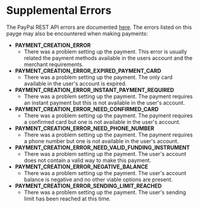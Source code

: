 Supplemental Errors
===================

The PayPal REST API errors are documented [here](https://developer.paypal.com/docs/api/#errors). The errors listed on this payge may also be encountered when making payments:

- **PAYMENT_CREATION_ERROR**
	- There was a problem setting up the payment. This error is usually related the payment methods available in the users account and the merchant requirements.
- **PAYMENT_CREATION_ERROR_EXPIRED_PAYMENT_CARD**
	- There was a problem setting up the payment. The only card available in the user's account is expired.
- **PAYMENT_CREATION_ERROR_INSTANT_PAYMENT_REQUIRED**
	- There was a problem setting up the payment. The payment requires an instant payment but this is not available in the user's account.
- **PAYMENT_CREATION_ERROR_NEED_CONFIRMED_CARD**
	- There was a problem setting up the payment. The payment requires a confirmed card but one is not available in the user's account.
- **PAYMENT_CREATION_ERROR_NEED_PHONE_NUMBER**
	- There was a problem setting up the payment. The payment requires a phone number but one is not available in the user's account.
- **PAYMENT_CREATION_ERROR_NEED_VALID_FUNDING_INSTRUMENT**
	- There was a problem setting up the payment. The user's account does not contain a valid way to make this payment.
- **PAYMENT_CREATION_ERROR_NEGATIVE_BALANCE**
	- There was a problem setting up the payment. The user's account balance is negative and no other viable options are present.
- **PAYMENT_CREATION_ERROR_SENDING_LIMIT_REACHED**
	- There was a problem setting up the payment. The user's sending limit has been reached at this time.